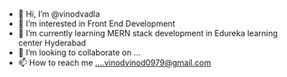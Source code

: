 - 👋 Hi, I’m @vinodvadla
- 👀 I’m interested in Front End Development
- 🌱 I’m currently learning MERN stack development in Edureka learning center Hyderabad 
- 💞️ I’m looking to collaborate on ...
- 📫 How to reach me      ....vinodvinod0979@gmail.com 

